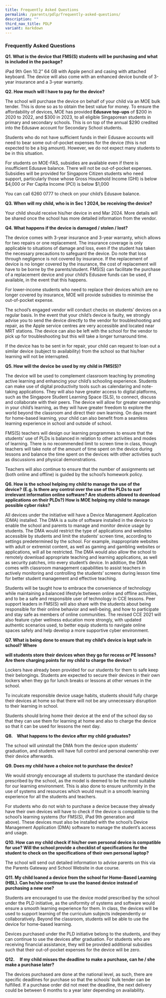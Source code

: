 ```yaml
---
title: Frequently Asked Questions
permalink: /parents/pdlp/frequently-asked-questions/
description: ""
third_nav_title: PDLP
variant: markdown
---
```

### Frequently Asked Questions

**Q1. What is the device that FMS(S) students will be purchasing and what is included in the package?**

  

iPad 9th Gen 10.2” 64 GB with Apple pencil and casing with attached keyboard. The device will also come with an enhanced device bundle of 3-year insurance and a 3-year warranty.

  

**Q2. How much will I have to pay for the device?**

  

The school will purchase the device on behalf of your child via an MOE bulk tender. This is done so as to obtain the best value for money. To ensure the affordability of devices, MOE has provided **Edusave top-ups** of $200 in 2020 to 2022, and $300 in 2023, to all eligible Singaporean students in primary and secondary schools. This is on top of the annual $290 credited into the Edusave account for Secondary School students.

  

Students who do not have sufficient funds in their Edusave accounts will need to bear some out-of-pocket expenses for the device (this is not expected to be a big amount). However, we do not expect many students to be in this situation.

  

For students on MOE-FAS, subsidies are available even if there is insufficient Edusave balance. There will not be out-of-pocket expenses. Subsidies will be provided for Singapore Citizen students who need support, particularly those whose Gross Household Income (GHI) is below $4,000 or Per Capita Income (PCI) is below $1,000

  

You can call 6260 0777 to check on your child’s Edusave balance.

  

**Q3. When will my child, who is in Sec 1 2024, be receiving the device?** 

  

Your child should receive his/her device in end Mar 2024. More details will be shared once the school has more detailed information from the vendor.

  

**Q4. What happens if the device is damaged / stolen / lost?**

  

The device comes with 3-year insurance and 3-year warranty, which allows for two repairs or one replacement. The insurance coverage is only applicable to situations of damage and loss, even if the student has taken the necessary precautions to safeguard the device. Do note that loss through negligence is not covered by insurance. If the replacement of device is no longer covered by the insurance, the cost of replacement will have to be borne by the parents/student. FMS(S) can facilitate the purchase of a replacement device and your child’s Edusave funds can be used, if available, in the event that this happens.

  

For lower-income students who need to replace their devices which are no longer covered by insurance, MOE will provide subsidies to minimise the out-of-pocket expense.

  

The school’s engaged vendor will conduct checks on students’ devices on a regular basis. In the event that your child’s device is faulty, we strongly advise you to send the device directly to the vendor for troubleshooting and repair, as the Apple service centres are very accessible and located near MRT stations. The device can also be left with the school for the vendor to pick up for troubleshooting but this will take a longer turnaround time.

  

If the device has to be sent in for repair, your child can request to loan out a similar device (subject to availability) from the school so that his/her learning will not be interrupted.

  

**Q5. How will the device be used by my child in FMS(S)?**

  

The device will be used to complement classroom teaching by promoting active learning and enhancing your child’s schooling experience. Students can make use of digital productivity tools such as calendaring and note-taking applications. They will also have greater access to digital platforms, such as the Singapore Student Learning Space (SLS), to connect, discuss and collaborate with their peers. The device will allow for greater ownership in your child’s learning, as they will have greater freedom to explore the world beyond the classroom and direct their own learning. On days meant for home-based learning, your child can also benefit from a seamless learning experience in school and outside of school.

  

FMS(S) teachers will design our learning programmes to ensure that the students’ use of PLDs is balanced in relation to other activities and modes of learning. There is no recommended limit to screen time in class, though teachers will take note of the amount of time spent on the device during lessons and balance the time spent on the devices with other activities such as discussions and physical demonstrations.

Teachers will also continue to ensure that the number of assignments set (both online and offline) is guided by the school’s homework policy.

  

**Q6. How is the school helping my child to manage the use of the device?** **(E.g. Is there any control over the use of the PLDs to surf irrelevant information online software? Are students allowed to download applications on their PLDs?) How is MOE helping my child to manage possible cyber risks?**

  

All devices under the initiative will have a Device Management Application (DMA) installed. The DMA is a suite of software installed in the device to enable the school and parents to manage and monitor device usage by students. The DMA would restrict the type of applications and websites accessible by students and limit the students’ screen time, according to settings predetermined by the school. For example, inappropriate websites with adult or extremist content, as well as gaming and gambling websites or applications, will all be restricted. The DMA would also allow the school to remotely download appropriate teaching and learning applications, as well as security patches, into every student’s device. In addition, the DMA comes with classroom management capabilities to assist teachers in actively monitoring and controlling the students’ screens during lesson time for better student management and effective teaching.

  

Students will be taught how to embrace the convenience of technology while maintaining a balanced lifestyle between online and offline activities, and to be a safe and responsible user of technology in CCE lessons. Peer support leaders in FMS(S) will also share with the students about being responsible for their online behavior and well-being, and how to participate and stay safe as members of online communities. The revised CCE 2021 will also feature cyber wellness education more strongly, with updated authentic scenarios used, to better equip students to navigate online spaces safely and help develop a more supportive cyber environment.

  

**Q7. What is being done to ensure that my child’s device is kept safe in school? Where**

**will students store their devices when they go for recess or PE lessons? Are there charging points for my child to charge the device?**

  

Lockers have already been provided for our students for them to safe keep their belongings. Students are expected to secure their devices in their own lockers when they go for lunch breaks or lessons at other venues in the school.

  

To inculcate responsible device usage habits, students should fully charge their devices at home so that there will not be any unnecessary disruption to their learning in school. 

  

Students should bring home their device at the end of the school day so that they can use them for learning at home and also to charge the device so that it can be used for lessons the next day.  

  

**Q8.    What happens to the device after my child graduates?**

  

The school will uninstall the DMA from the device upon students’ graduation, and students will have full control and personal ownership over their device afterwards.

  

**Q9. Does my child have a choice not to purchase the device?**

  

We would strongly encourage all students to purchase the standard device prescribed by the school, as the model is deemed to be the most suitable for our learning environment. This is also done to ensure uniformity in the use of systems and resources which would result in a smooth learning experience for all the students and teachers.

  

For students who do not wish to purchase a device because they already have their own devices will have to check if the device is compatible to the school’s learning systems (for FMS(S), iPad 9th generation and above). These devices must also be installed with the school’s Device Management Application (DMA) software to manage the student’s access and usage.

**Q10. How can my child check if his/her own personal device is compatible for use? Will the school provide a checklist of specifications for the student to check on the specifications of their own personal laptop?**

  

The school will send out detailed information to advise parents on this via the Parents Gateway and School Website in due course.

  

  

**Q11. My child loaned a device from the school for Home-Based Learning (HBL). Can he/she continue to use the loaned device instead of purchasing a new one?**

  

Students are encouraged to use the device model prescribed by the school under the PLD initiative, as the uniformity of systems and software would ensure a smooth learning experience for them. In class, the devices will be used to support learning of the curriculum subjects independently or collaboratively. Beyond the classroom, students will be able to use the device for home-based learning.

  

Devices purchased under the PLD initiative belong to the students, and they can continue to use the devices after graduation. For students who are receiving financial assistance, they will be provided additional subsidies such that their out-of-pocket expenses for the device will be zero.

  

**Q12.     If my child misses the deadline to make a purchase, can he / she make a purchase later?**

The devices purchased are done at the national level, as such, there are specific deadlines for purchase so that the schools’ bulk tender can be fulfilled. If a purchase order did not meet the deadline, the next delivery could be between 6 months to a year later depending on availability.